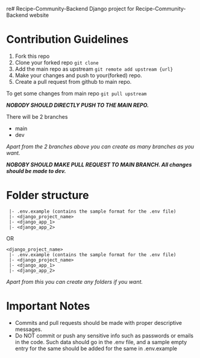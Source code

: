 re# Recipe-Community-Backend
Django project for Recipe-Community-Backend website


# Contribution Guidelines

1. Fork this repo
2. Clone your forked repo `git clone`
3. Add the main repo as upstream `git remote add upstream {url}`
4. Make your changes and push to your(forked) repo.
5. Create a pull request from github to main repo.

To get some changes from main repo `git pull upstream`

__*NOBODY SHOULD DIRECTLY PUSH TO THE MAIN REPO.*__

There will be 2 branches
- main
- dev

_Apart from the 2 branches above you can create as many branches as you want._

__*NOBOBY SHOULD MAKE PULL REQUEST TO MAIN BRANCH. All changes should be made to dev.*__


# Folder structure
```
 |- .env.example (contains the sample format for the .env file)
 |- <django_project_name>
 |- <django_app_1>
 |- <django_app_2>
```
OR
```
<django_project_name>
 |- .env.example (contains the sample format for the .env file) 
 |- <django_project_name>
 |- <django_app_1>
 |- <django_app_2>
```
_Apart from this you can create any folders if you want._

# Important Notes
- Commits and pull requests should be made with proper descriptive messages.
- Do NOT commit or push any sensitive info such as passwords or emails in the code. Such data should go in the .env file, and a sample empty entry for the same should be added for the same in .env.example
